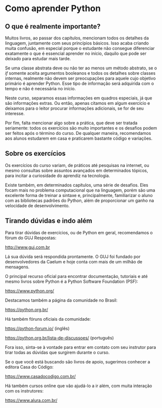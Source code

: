 # Como aprender Python

## O que é realmente importante?

Muitos livros, ao passar dos capítulos, mencionam todos os detalhes da linguagem, juntamente com seus princípios básicos. Isso acaba criando muita confusão, em especial porque o estudante não consegue diferenciar exatamente o que é essencial aprender no início, daquilo que pode ser deixado para estudar mais tarde.

Se uma classe abstrata deve ou não ter ao menos um método abstrato, se o *if* somente aceita argumentos booleanos e todos os detalhes sobre classes internas, realmente não devem ser preocupações para aquele cujo objetivo primário é aprender Python. Esse tipo de informação será adquirida com o tempo e não é necessária no início.

Neste curso, separamos essas informações em quadros especiais, já que são informações extras. Ou então, apenas citamos em algum exercício e deixamos para o leitor procurar informações adicionais, se for de seu interesse.

Por fim, falta mencionar algo sobre a prática, que deve ser tratada seriamente: todos os exercícios são muito importantes e os desafios podem ser feitos após o término do curso. De qualquer maneira, recomendamos aos alunos estudarem em casa e praticarem bastante código e variações.

## Sobre os exercícios

Os exercícios do curso variam, de práticos até pesquisas na internet, ou mesmo consultas sobre assuntos avançados em determinados tópicos, para incitar a curiosidade do aprendiz na tecnologia.

Existe também, em determinados capítulos, uma série de desafios. Eles focam mais no problema computacional que na linguagem, porém são uma excelente forma de treinar a sintaxe e, principalmente, familiarizar o aluno com as bibliotecas padrões do Python, além de proporcionar um ganho na velocidade de desenvolvimento.

## Tirando dúvidas e indo além

Para tirar dúvidas de exercícios, ou de Python em geral, recomendamos o fórum do GUJ Respostas:

http://www.guj.com.br

Lá sua dúvida será respondida prontamente. O GUJ foi fundado por desenvolvedores da Caelum e hoje conta com mais de um milhão de mensagens.

O principal recurso oficial para encontrar documentação, tutoriais e até mesmo livros sobre Python é a Python Software Foundation (PSF):

https://www.python.org/

Destacamos também a página da comunidade no Brasil:

https://python.org.br/

Há também fóruns oficiais da comunidade:

https://python-forum.io/ (inglês)

https://python.org.br/lista-de-discussoes/ (português)

Fora isso, sinta-se à vontade para entrar em contato com seu instrutor para tirar todas as dúvidas que surgirem durante o curso.

Se o que você está buscando são livros de apoio, sugerimos conhecer a editora Casa do Código:

https://www.casadocodigo.com.br/

Há também cursos online que vão ajudá-lo a ir além, com muita interação com os instrutores:

https://www.alura.com.br/
